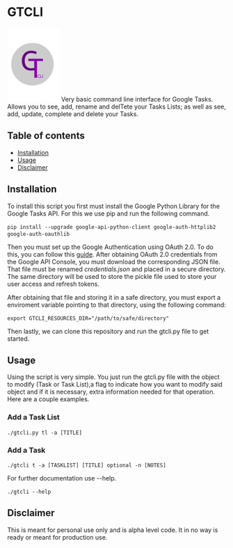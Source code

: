# GTCLI

![GTCLI Logo](./logo.png)
Very basic command line interface for Google Tasks. Allows you to see, add, rename and delTete your Tasks Lists; as well as see, add, update, complete and delete your Tasks.

## Table of contents

* [Installation](#installation)
* [Usage](#usage)
* [Disclaimer](#disclaimer)

## Installation

To install this script you first must install the Google Python Library for the Google Tasks API. For this we use pip and run the following command.

```
pip install --upgrade google-api-python-client google-auth-httplib2 google-auth-oauthlib
```

Then you must set up the Google Authentication using OAuth 2.0. To do this, you can follow this [guide](https://developers.google.com/identity/protocols/OAuth2). 
After obtaining OAuth 2.0 credentials from the Google API Console, you must download the corresponding JSON file. That file must be renamed _credentials.json_ and placed in a secure directory. The same directory will be used to store the pickle file used to store your user access and refresh tokens. 

After obtaining that file and storing it in a safe directory, you must export a enviroment variable pointing to that directory, using the following command:

```
export GTCLI_RESOURCES_DIR="/path/to/safe/directory"
```

Then lastly, we can clone this repository and run the gtcli.py file to get started. 

## Usage

Using the script is very simple. You just run the gtcli.py file with the object to modify (Task or Task List),a flag to indicate how you want to modify said object and if it is necessary, extra information needed for that operation. Here are a couple examples.

### Add a Task List

```
./gtcli.py tl -a [TITLE]
```

### Add a Task 

```
./gtcli t -a [TASKLIST] [TITLE] optional -n [NOTES]
```

For further documentation use --help. 

```
./gtcli --help
```

## Disclaimer

This is meant for personal use only and is alpha level code. It in no way is ready or meant for production use. 

